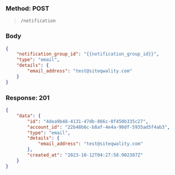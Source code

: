 ### Method: POST

> ```
>/notification
>```

### Body

```json
{
    "notification_group_id": "{{notification_group_id}}",
    "type": "email",
    "details": {
        "email_address": "test@siteqwality.com"
    }
}
```

### Response: 201

```json
{
    "data": {
        "id": "4dea9b48-4131-47db-866c-0f450b335c27",
        "account_id": "22b48b6c-b8af-4e4a-90df-5935ad5f4ab3",
        "type": "email",
        "details": {
            "email_address": "test@siteqwality.com"
        },
        "created_at": "2023-10-12T04:27:58.902387Z"
    }
}
```
